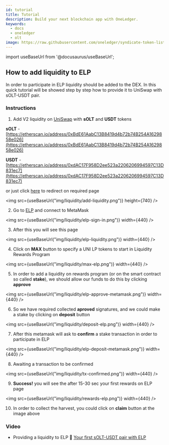 ```yaml
---
id: tutorial
title: Tutorial
description: Build your next blockchain app with OneLedger.
keywords:
  - docs
  - oneledger
  - olt
image: https://raw.githubusercontent.com/oneledger/syndicate-token-list/master/logo.svg
---
```

import useBaseUrl from '@docusaurus/useBaseUrl';

## How to add liquidity to ELP

In order to participate in ELP liquidity should be added to the DEX.
In this quick tutorial will be showed step by step how to provide it to UniSwap with sOLT-USDT pair.


### Instructions

1. Add V2 liquidity on [UniSwap](https://app.uniswap.org/#/add/v2/0xdAC17F958D2ee523a2206206994597C13D831ec7/0xBdE61AabC13B8419d4b72b74B254A1629858e026)
with **sOLT** and **USDT** tokens

  **sOLT** - [https://etherscan.io/address/0xBdE61AabC13B8419d4b72b74B254A1629858e026](https://etherscan.io/address/0xBdE61AabC13B8419d4b72b74B254A1629858e026)

  **USDT** - [https://etherscan.io/address/0xdAC17F958D2ee523a2206206994597C13D831ec7](https://etherscan.io/address/0xdAC17F958D2ee523a2206206994597C13D831ec7)

  or just click [here](https://app.uniswap.org/#/add/v2/0xdAC17F958D2ee523a2206206994597C13D831ec7/0xBdE61AabC13B8419d4b72b74B254A1629858e026) to redirect on required page

  <img src={useBaseUrl("img/liquidity/add-liquidity.png")} height={740} />

2. Go to [ELP](https://elp.oneledger.io/liquidity) and connect to MetaMask

  <img src={useBaseUrl("img/liquidity/elp-sign-in.png")} width={440} />

3. After this you will see this page

  <img src={useBaseUrl("img/liquidity/elp-liquidity.png")} width={440} />

4. Click on **MAX** button to specify a UNI LP tokens to start in Liquidity Rewards Program

  <img src={useBaseUrl("img/liquidity/max-elp.png")} width={440} />

5. In order to add a liquidity on rewards program (or on the smart contract so called **stake**), we should allow our funds to do this by clicking **approve**

  <img src={useBaseUrl("img/liquidity/elp-approve-metamask.png")} width={440} />

6. So we have required collected **aproved** signatures, and we could make a stake by clicking on **deposit** button

  <img src={useBaseUrl("img/liquidity/deposit-elp.png")} width={440} />

7. After this metamask will ask to **confirm** a stake transaction in order to participate in ELP

  <img src={useBaseUrl("img/liquidity/elp-deposit-metamask.png")} width={440} />

8. Awaiting a transaction to be confirmed

  <img src={useBaseUrl("img/liquidity/tx-confirmed.png")} width={440} />

9. **Success!** you will see the after 15-30 sec your first rewards on ELP page

  <img src={useBaseUrl("img/liquidity/rewards-elp.png")} width={440} />

10. In order to collect the harvest, you could click on **claim** button at the image above


### Video

* Providing a liquidity to ELP :movie_camera: [Your first sOLT-USDT pair with ELP](#)
